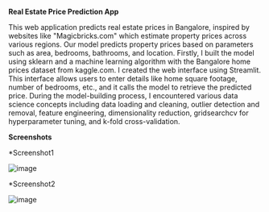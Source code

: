 **Real Estate Price Prediction App**

This web application predicts real estate prices in Bangalore, inspired by websites like "Magicbricks.com" which estimate property prices across various regions. Our model predicts property prices based on parameters such as area, bedrooms, bathrooms, and location. Firstly, I built the model using sklearn and a machine learning algorithm with the Bangalore home prices dataset from kaggle.com. I created the web interface using Streamlit. This interface allows users to enter details like home square footage, number of bedrooms, etc., and it calls the model to retrieve the predicted price. During the model-building process, I encountered various data science concepts including data loading and cleaning, outlier detection and removal, feature engineering, dimensionality reduction, gridsearchcv for hyperparameter tuning, and k-fold cross-validation.

**Screenshots**

*Screenshot1

![image](https://github.com/user-attachments/assets/7221ac3e-2884-451c-a9f0-3adbaca4bdcb)

*Screenshot2

![image](https://github.com/user-attachments/assets/544f027c-3fc8-43a0-80e6-802a0663c0d7)




